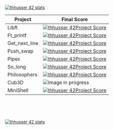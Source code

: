 [![thhusser 42 stats](https://badge42.herokuapp.com/api/stats/thhusser?privacyName=true&darkmode=true)](https://github.com/JaeSeoKim/badge42)

| Project         | Final Score                       |
|---------------- | ----------------------------------|
| Libft           |[![thhusser 42Project Score](https://badge42.herokuapp.com/api/project/thhusser/Libft)](https://github.com/JaeSeoKim/badge42)|
| Ft_printf       |[![thhusser 42Project Score](https://badge42.herokuapp.com/api/project/thhusser/ft_printf)](https://github.com/JaeSeoKim/badge42)|
| Get_next_line   |[![thhusser 42Project Score](https://badge42.herokuapp.com/api/project/thhusser/get_next_line)](https://github.com/JaeSeoKim/badge42)|
| Push_swap       |[![thhusser 42Project Score](https://badge42.herokuapp.com/api/project/thhusser/push_swap)](https://github.com/JaeSeoKim/badge42)|
| Pipex           |[![thhusser 42Project Score](https://badge42.herokuapp.com/api/project/thhusser/pipex)](https://github.com/JaeSeoKim/badge42)|
| So_long         |[![thhusser 42Project Score](https://badge42.herokuapp.com/api/project/thhusser/so_long)](https://github.com/JaeSeoKim/badge42)|
| Philosophers    |[![thhusser 42Project Score](https://badge42.herokuapp.com/api/project/thhusser/Philosophers)](https://github.com/JaeSeoKim/badge42)|
| Cub3D           |![Image in progress](https://progress-bar.dev/99/)|
| MiniShell       |[![thhusser 42Project Score](https://badge42.herokuapp.com/api/project/thhusser/minishell)](https://github.com/JaeSeoKim/badge42)|

</br>
</br>
</br>

[![thhusser 42 stats](https://badge42.herokuapp.com/api/stats/thhusser?privacyName=true&darkmode=true&cursus=C%20Piscine)](https://github.com/JaeSeoKim/badge42)


<!--
### Hi there 👋
**thibaut1304/thibaut1304** is a ✨ _special_ ✨ repository because its `README.md` (this file) appears on your GitHub profile.

Here are some ideas to get you started:

- 🔭 I’m currently working on ...
- 🌱 I’m currently learning ...
- 👯 I’m looking to collaborate on ...
- 🤔 I’m looking for help with ...
- 💬 Ask me about ...
- 📫 How to reach me: ...
- 😄 Pronouns: ...
- ⚡ Fun fact: ...
-->
